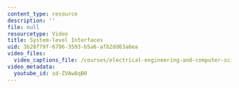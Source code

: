 ```yaml
---
content_type: resource
description: ''
file: null
resourcetype: Video
title: System-level Interfaces
uid: 3b28f79f-6796-3593-b5a6-afb2dd63a6ea
video_files:
  video_captions_file: /courses/electrical-engineering-and-computer-science/6-004-computation-structures-spring-2017/c20/c20s2/system-level-interfaces-7-42-/sd-ZVAw8qB0.vtt
video_metadata:
  youtube_id: sd-ZVAw8qB0
---
```

